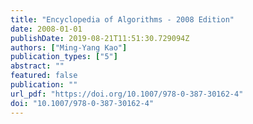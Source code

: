```yaml
---
title: "Encyclopedia of Algorithms - 2008 Edition"
date: 2008-01-01
publishDate: 2019-08-21T11:51:30.729094Z
authors: ["Ming-Yang Kao"]
publication_types: ["5"]
abstract: ""
featured: false
publication: ""
url_pdf: "https://doi.org/10.1007/978-0-387-30162-4"
doi: "10.1007/978-0-387-30162-4"
---
```


